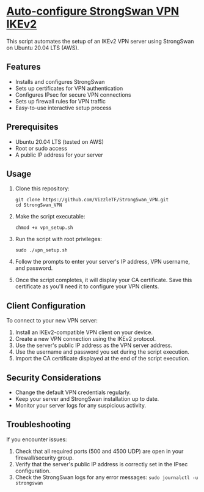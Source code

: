 # [Auto-configure StrongSwan VPN IKEv2](https://github.com/VizzleTF/StrongSwan_VPN)

This script automates the setup of an IKEv2 VPN server using StrongSwan on Ubuntu 20.04 LTS (AWS).

## Features

- Installs and configures StrongSwan
- Sets up certificates for VPN authentication
- Configures IPsec for secure VPN connections
- Sets up firewall rules for VPN traffic
- Easy-to-use interactive setup process

## Prerequisites

- Ubuntu 20.04 LTS (tested on AWS)
- Root or sudo access
- A public IP address for your server

## Usage

1. Clone this repository:
   ```
   git clone https://github.com/VizzleTF/StrongSwan_VPN.git
   cd StrongSwan_VPN
   ```

2. Make the script executable:
   ```
   chmod +x vpn_setup.sh
   ```

3. Run the script with root privileges:
   ```
   sudo ./vpn_setup.sh
   ```

4. Follow the prompts to enter your server's IP address, VPN username, and password.

5. Once the script completes, it will display your CA certificate. Save this certificate as you'll need it to configure your VPN clients.

## Client Configuration

To connect to your new VPN server:

1. Install an IKEv2-compatible VPN client on your device.
2. Create a new VPN connection using the IKEv2 protocol.
3. Use the server's public IP address as the VPN server address.
4. Use the username and password you set during the script execution.
5. Import the CA certificate displayed at the end of the script execution.

## Security Considerations

- Change the default VPN credentials regularly.
- Keep your server and StrongSwan installation up to date.
- Monitor your server logs for any suspicious activity.

## Troubleshooting

If you encounter issues:

1. Check that all required ports (500 and 4500 UDP) are open in your firewall/security group.
2. Verify that the server's public IP address is correctly set in the IPsec configuration.
3. Check the StrongSwan logs for any error messages: `sudo journalctl -u strongswan`